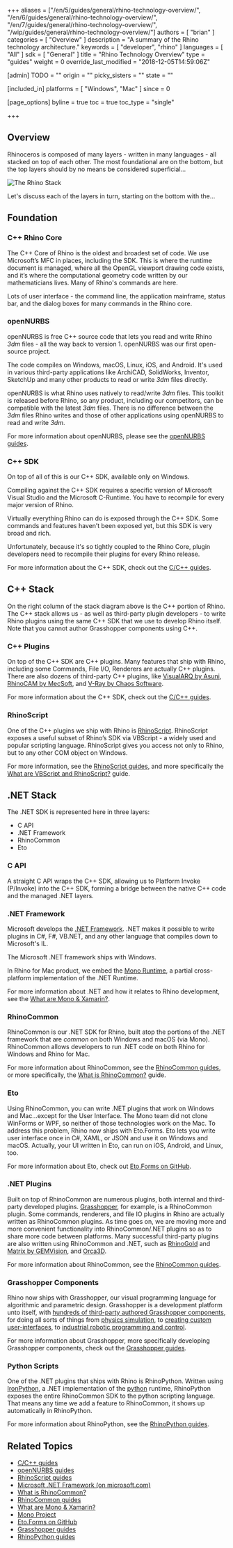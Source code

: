 +++
aliases = ["/en/5/guides/general/rhino-technology-overview/", "/en/6/guides/general/rhino-technology-overview/", "/en/7/guides/general/rhino-technology-overview/", "/wip/guides/general/rhino-technology-overview/"]
authors = [ "brian" ]
categories = [ "Overview" ]
description = "A summary of the Rhino technology architecture."
keywords = [ "developer", "rhino" ]
languages = [ "All" ]
sdk = [ "General" ]
title = "Rhino Technology Overview"
type = "guides"
weight = 0
override_last_modified = "2018-12-05T14:59:06Z"

[admin]
TODO = ""
origin = ""
picky_sisters = ""
state = ""

[included_in]
platforms = [ "Windows", "Mac" ]
since = 0

[page_options]
byline = true
toc = true
toc_type = "single"

+++


## Overview

Rhinoceros is composed of many layers - written in many languages - all stacked on top of each other.  The most foundational are on the bottom, but the top layers should by no means be considered superficial...

![The Rhino Stack](/images/rhino-technology-overview-01.png)

Let's discuss each of the layers in turn, starting on the bottom with the...

## Foundation

### C++ Rhino Core

The C++ Core of Rhino is the oldest and broadest set of code.  We use Microsoft’s MFC in places, including the SDK.  This is where the runtime document is managed, where all the OpenGL viewport drawing code exists, and it’s where the computational geometry code written by our mathematicians lives.  Many of Rhino's commands are here.

Lots of user interface - the command line, the application mainframe, status bar, and the dialog boxes for many commands in the Rhino core.

### openNURBS

openNURBS is free C++ source code that lets you read and write Rhino *3dm* files - all the way back to version 1.  openNURBS was our first open-source project.

The code compiles on Windows, macOS, Linux, iOS, and Android.  It's used in various third-party applications like ArchiCAD, SolidWorks, Inventor, SketchUp and many other products to read or write *3dm* files directly.

openNURBS is what Rhino uses natively to read/write *3dm* files.  This toolkit is released before Rhino, so any product, including our competitors, can be compatible with the latest *3dm* files.  There is no difference between the *3dm* files Rhino writes and those of other applications using openNURBS to read and write *3dm*.

For more information about openNURBS, please see the [openNURBS guides](/guides/opennurbs/).

### C++ SDK

On top of all of this is our C++ SDK, available only on Windows.

Compiling against the C++ SDK requires a specific version of Microsoft Visual Studio and the Microsoft C-Runtime.  You have to recompile for every major version of Rhino.

Virtually everything Rhino can do is exposed through the C++ SDK. Some commands and features haven’t been exposed yet, but this SDK is very broad and rich.

Unfortunately, because it's so tightly coupled to the Rhino Core, plugin developers need to recompile their plugins for every Rhino release.

For more information about the C++ SDK, check out the [C/C++ guides](/guides/cpp/).

## C++ Stack

On the right column of the stack diagram above is the C++ portion of Rhino.  The C++ stack allows us - as well as third-party plugin developers - to write Rhino plugins using the same C++ SDK that we use to develop Rhino itself.  Note that you cannot author Grasshopper components using C++.

### C++ Plugins

On top of the C++ SDK are C++ plugins.  Many features that ship with Rhino, including some Commands, File I/O, Renderers are actually C++ plugins.  There are also dozens of third-party C++ plugins, like [VisualARQ by Asuni](http://www.visualarq.com/), [RhinoCAM by MecSoft](https://mecsoft.com/rhinocam-software/), and [V-Ray by Chaos Software](https://www.chaosgroup.com/vray/rhino).

For more information about the C++ SDK, check out the [C/C++ guides](/guides/cpp/).

### RhinoScript

One of the C++ plugins we ship with Rhino is [RhinoScript](/guides/rhinoscript/what-are-vbscript-rhinoscript/).  RhinoScript exposes a useful subset of Rhino’s SDK via VBScript - a widely used and popular scripting language.  RhinoScript gives you access not only to Rhino, but to any other COM object on Windows.

For more information, see the [RhinoScript guides](/guides/rhinoscript/), and more specifically the [What are VBScript and RhinoScript?](/guides/rhinoscript/what-are-vbscript-rhinoscript/) guide.

## .NET Stack

The .NET SDK is represented here in three layers:

- C API
- .NET Framework
- RhinoCommon
- Eto

### C API

A straight C API wraps the C++ SDK, allowing us to Platform Invoke (P/Invoke) into the C++ SDK, forming a bridge between the native C++ code and the managed .NET layers.

### .NET Framework

Microsoft develops the [.NET Framework](https://www.microsoft.com/net/framework).  .NET makes it possible to write plugins in C#, F#, VB.NET, and any other language that compiles down to Microsoft's IL.

The Microsoft .NET framework ships with Windows.

In Rhino for Mac product, we embed the [Mono Runtime](https://www.mono-project.com), a partial cross-platform implementation of the .NET Runtime.

For more information about .NET and how it relates to Rhino development, see the [What are Mono & Xamarin?](/guides/rhinocommon/what-are-mono-and-xamarin/).

### RhinoCommon

RhinoCommon is our .NET SDK for Rhino, built atop the portions of the .NET framework that are *common* on both Windows and macOS (via Mono).  RhinoCommon allows developers to run .NET code on both Rhino for Windows and Rhino for Mac.

For more information about RhinoCommon, see the [RhinoCommon guides](/guides/rhinocommon/), or more specifically, the [What is RhinoCommon?](/guides/rhinocommon/what-is-rhinocommon) guide.

### Eto

Using RhinoCommon, you can write .NET plugins that work on Windows and Mac...except for the User Interface.  The Mono team did not clone WinForms or WPF, so neither of those technologies work on the Mac.  To address this problem, Rhino now ships with Eto.Forms.  Eto lets you write user interface once in C#, XAML, or JSON and use it on Windows and macOS.  Actually, your UI written in Eto, can run on iOS, Android, and Linux, too.

For more information about Eto, check out [Eto.Forms on GitHub](https://github.com/picoe/Eto).

### .NET Plugins

Built on top of RhinoCommon are numerous plugins, both internal and third-party developed plugins.  [Grasshopper](http://www.grasshopper3d.com/), for example, is a RhinoCommon plugin.  Some commands, renderers, and file IO plugins in Rhino are actually written as RhinoCommon plugins.  As time goes on, we are moving more and more convenient functionality into RhinoCommon/.NET plugins so as to share more code between platforms.  Many successful third-party plugins are also written using RhinoCommon and .NET, such as [RhinoGold](http://www.tdmsolutions.com/) and [Matrix by GEMVision](http://www.stuller.com/matrix), and [Orca3D](http://orca3d.com/).

For more information about RhinoCommon, see the [RhinoCommon guides](/guides/rhinocommon/).

### Grasshopper Components

Rhino now ships with Grasshopper, our visual programming language for algorithmic and parametric design.  Grasshopper is a development platform unto itself, with [hundreds of third-party authored Grasshopper components](http://www.food4rhino.com/grasshopper-addons), for doing all sorts of things from [physics simulation](http://www.food4rhino.com/project/kangaroo), to [creating custom user-interfaces](http://www.food4rhino.com/project/human-ui), to [industrial robotic programming and control](http://www.food4rhino.com/project/hal).

For more information about Grasshopper, more specifically developing Grasshopper components, check out the [Grasshopper guides](/guides/grasshopper/).

### Python Scripts

One of the .NET plugins that ships with Rhino is RhinoPython.  Written using [IronPython](http://ironpython.net/), a .NET implementation of the [python](https://www.python.org/) runtime, RhinoPython exposes the entire RhinoCommon SDK to the python scripting language.  That means any time we add a feature to RhinoCommon, it shows up automatically in RhinoPython.

For more information about RhinoPython, see the [RhinoPython guides](/guides/rhinopython/).

## Related Topics

- [C/C++ guides](/guides/cpp/)
- [openNURBS guides](/guides/opennurbs/)
- [RhinoScript guides](/guides/rhinoscript/)
- [Microsoft .NET Framework (on microsoft.com)](https://www.microsoft.com/net/framework)
- [What is RhinoCommon?](/guides/rhinocommon/what-is-rhinocommon)
- [RhinoCommon guides](/guides/rhinocommon/)
- [What are Mono & Xamarin?](/guides/rhinocommon/what-are-mono-and-xamarin/)
- [Mono Project](https://www.mono-project.com)
- [Eto.Forms on GitHub](https://github.com/picoe/Eto)
- [Grasshopper guides](/guides/grasshopper/)
- [RhinoPython guides](/guides/rhinopython/)
